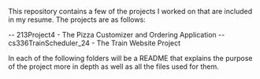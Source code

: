 This repository contains a few of the projects I worked on that are included in my resume. The projects are as follows:

-- 213Project4 - The Pizza Customizer and Ordering Application
-- cs336TrainScheduler_24 - The Train Website Project

In each of the following folders will be a README that explains the purpose of the project more in depth as well as all the files used for them.
